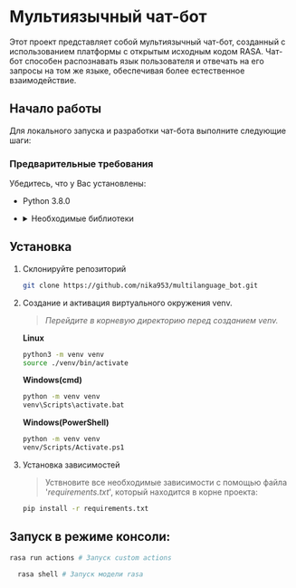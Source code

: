 # Мультиязычный чат-бот
Этот проект представляет собой мультиязычный чат-бот, созданный с использованием платформы с открытым исходным кодом RASA. Чат-бот способен распознавать язык пользователя и отвечать на его запросы на том же языке, обеспечивая более естественное взаимодействие.
## Начало работы
Для локального запуска и разработки чат-бота выполните следующие шаги:
### Предварительные требования
Убедитесь, что у Вас установлены:
- Python 3.8.0
- <details>
    <summary>Необходимые библиотеки</summary>
	  
  - websockets==10.0
  - googletrans==3.1.0a0
  - transformers==4.38.2
  - rasa==3.1.0
	</details>

## Установка
1. Склонируйте репозиторий
	```bash
	git clone https://github.com/nika953/multilanguage_bot.git
	```
2. Создание и активация виртуального окружения venv.

	>_Перейдите в корневую директорию перед созданием venv._
	
	__Linux__
	```bash
	python3 -m venv venv
	source ./venv/bin/activate
	```
	__Windows(cmd)__
	```bash
	python -m venv venv
	venv\Scripts\activate.bat
	```
	__Windows(PowerShell)__
	```bash
	python -m venv venv
	venv/Scripts/Activate.ps1
	```
3. Установка зависимостей
 	> Уствновите все необходимые зависимости с помощью файла '_requirements.txt_', который находится в корне проекта:
	```bash
    pip install -r requirements.txt
	```
## Запуск в режиме консоли:
```bash
rasa run actions # Запуск custom actions
```

```bash
  rasa shell # Запуск модели rasa
```

